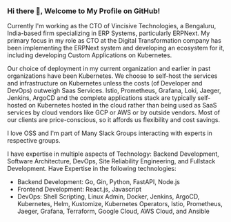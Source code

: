 ### Hi there 👋, Welcome to My Profile on GitHub!

Currently I'm working as the CTO of Vincisive Technologies, a Bengaluru, India-based firm specializing in ERP Systems, particularly ERPNext. My primary focus in my role as CTO at the Digital Transformation company has been implementing the ERPNext system and developing an ecosystem for it, including developing Custom Applications on Kubernetes.

Our choice of deployment in my current organization and earlier in past organizations have been Kubernetes. We choose to self-host the services and infrastructure on Kubernetes unless the costs (of Developer and DevOps) outweigh Saas Services. Istio, Prometheus, Grafana, Loki, Jaeger, Jenkins, ArgoCD and the complete applications stack are typically self-hosted on Kubernetes hosted in the cloud rather than being used as SaaS services by cloud vendors like GCP or AWS or by outside vendors. Most of our clients are price-conscious, so it affords us flexibility and cost savings.

I love OSS and I'm part of Many Slack Groups interacting with experts in respective groups.

I have expertise in multiple aspects of Technology: Backend Development, Software Architecture, DevOps, Site Reliability Engineering, and Fullstack Development. Have Expertise in the following technologies:
  * Backend Development: Go, Gin, Python, FastAPI, Node.js
  * Frontend Development: React.js, Javascript
  * DevOps: Shell Scripting, Linux Admin, Docker, Jenkins, ArgoCD, Kubernetes, Helm, Kustomize, Kubernetes Operators, Istio, Prometheus, Jaeger, Grafana,  Terraform, Google Cloud, AWS Cloud, and Ansible

<!--
**doraa7/doraa7** is a ✨ _special_ ✨ repository because its `README.md` (this file) appears on your GitHub profile.

Here are some ideas to get you started:

- 🔭 I’m currently working on ...
- 🌱 I’m currently learning ...
- 👯 I’m looking to collaborate on ...
- 🤔 I’m looking for help with ...
- 💬 Ask me about ...
- 📫 How to reach me: ...
- 😄 Pronouns: ...
- ⚡ Fun fact: ...
-->
